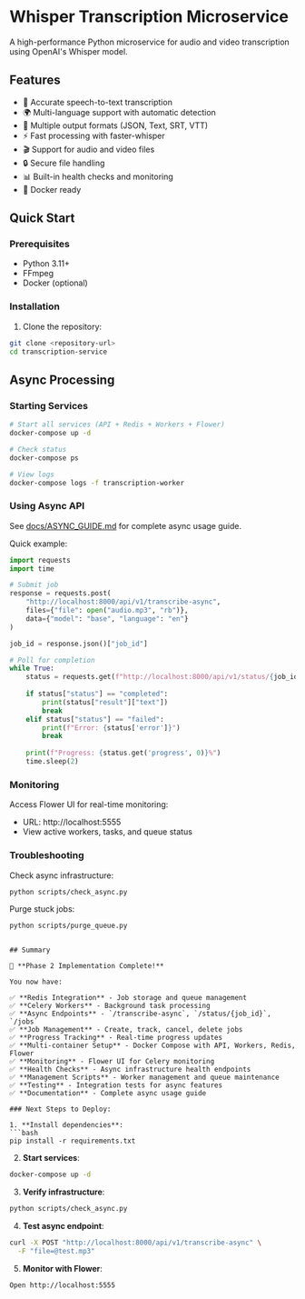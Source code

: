 # Whisper Transcription Microservice

A high-performance Python microservice for audio and video transcription using OpenAI's Whisper model.

## Features

- 🎯 Accurate speech-to-text transcription
- 🌍 Multi-language support with automatic detection
- 📝 Multiple output formats (JSON, Text, SRT, VTT)
- ⚡ Fast processing with faster-whisper
- 🎬 Support for audio and video files
- 🔒 Secure file handling
- 📊 Built-in health checks and monitoring
- 🐳 Docker ready

## Quick Start

### Prerequisites

- Python 3.11+
- FFmpeg
- Docker (optional)

### Installation

1. Clone the repository:
```bash
git clone <repository-url>
cd transcription-service
```

## Async Processing

### Starting Services

```bash
# Start all services (API + Redis + Workers + Flower)
docker-compose up -d

# Check status
docker-compose ps

# View logs
docker-compose logs -f transcription-worker
```

### Using Async API

See [docs/ASYNC_GUIDE.md](docs/ASYNC_GUIDE.md) for complete async usage guide.

Quick example:
```python
import requests
import time

# Submit job
response = requests.post(
    "http://localhost:8000/api/v1/transcribe-async",
    files={"file": open("audio.mp3", "rb")},
    data={"model": "base", "language": "en"}
)

job_id = response.json()["job_id"]

# Poll for completion
while True:
    status = requests.get(f"http://localhost:8000/api/v1/status/{job_id}").json()
    
    if status["status"] == "completed":
        print(status["result"]["text"])
        break
    elif status["status"] == "failed":
        print(f"Error: {status['error']}")
        break
    
    print(f"Progress: {status.get('progress', 0)}%")
    time.sleep(2)
```

### Monitoring

Access Flower UI for real-time monitoring:
- URL: http://localhost:5555
- View active workers, tasks, and queue status

### Troubleshooting

Check async infrastructure:
```bash
python scripts/check_async.py
```

Purge stuck jobs:
```bash
python scripts/purge_queue.py
```
```

## Summary

🎉 **Phase 2 Implementation Complete!**

You now have:

✅ **Redis Integration** - Job storage and queue management  
✅ **Celery Workers** - Background task processing  
✅ **Async Endpoints** - `/transcribe-async`, `/status/{job_id}`, `/jobs`  
✅ **Job Management** - Create, track, cancel, delete jobs  
✅ **Progress Tracking** - Real-time progress updates  
✅ **Multi-container Setup** - Docker Compose with API, Workers, Redis, Flower  
✅ **Monitoring** - Flower UI for Celery monitoring  
✅ **Health Checks** - Async infrastructure health endpoints  
✅ **Management Scripts** - Worker management and queue maintenance  
✅ **Testing** - Integration tests for async features  
✅ **Documentation** - Complete async usage guide  

### Next Steps to Deploy:

1. **Install dependencies**:
```bash
pip install -r requirements.txt
```

2. **Start services**:
```bash
docker-compose up -d
```

3. **Verify infrastructure**:
```bash
python scripts/check_async.py
```

4. **Test async endpoint**:
```bash
curl -X POST "http://localhost:8000/api/v1/transcribe-async" \
  -F "file=@test.mp3"
```

5. **Monitor with Flower**:
```
Open http://localhost:5555
```